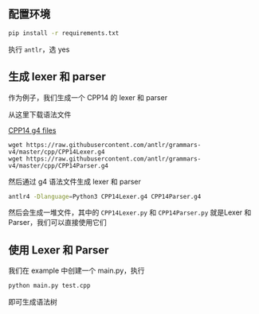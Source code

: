 ## 配置环境

```bash
pip install -r requirements.txt
```

执行 `antlr`，选 yes

## 生成 lexer 和 parser

作为例子，我们生成一个 CPP14 的 lexer 和 parser

从这里下载语法文件

[CPP14 g4 files](https://github.com/antlr/grammars-v4/tree/master/cpp)

```
wget https://raw.githubusercontent.com/antlr/grammars-v4/master/cpp/CPP14Lexer.g4
wget https://raw.githubusercontent.com/antlr/grammars-v4/master/cpp/CPP14Parser.g4
```

然后通过 g4 语法文件生成 lexer 和 parser

```bash
antlr4 -Dlanguage=Python3 CPP14Lexer.g4 CPP14Parser.g4
```

然后会生成一堆文件，其中的 `CPP14Lexer.py` 和 `CPP14Parser.py` 就是Lexer 和 Parser，我们可以直接使用它们

## 使用 Lexer 和 Parser

我们在 example 中创建一个 main.py，执行 
```bash
python main.py test.cpp
```
即可生成语法树